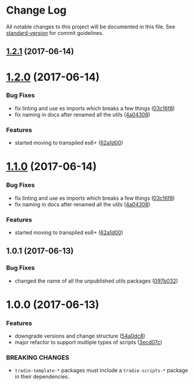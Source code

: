 # Change Log

All notable changes to this project will be documented in this file.
See [standard-version](https://github.com/conventional-changelog/standard-version) for commit guidelines.

<a name="1.2.1"></a>
## [1.2.1](https://github.com/jameslnewell/tradie-v4/compare/tradie-utils-babel@1.2.0...tradie-utils-babel@1.2.1) (2017-06-14)




<a name="1.2.0"></a>
# [1.2.0](https://github.com/jameslnewell/tradie-v4/compare/tradie-utils-babel@1.0.1...tradie-utils-babel@1.2.0) (2017-06-14)


### Bug Fixes

* fix linting and use es imports which breaks a few things ([03c16f8](https://github.com/jameslnewell/tradie-v4/commit/03c16f8))
* fix naming in docs after renamed all the utils ([4a04308](https://github.com/jameslnewell/tradie-v4/commit/4a04308))


### Features

* started moving to transpiled es6+ ([62a1d00](https://github.com/jameslnewell/tradie-v4/commit/62a1d00))




<a name="1.1.0"></a>
# [1.1.0](https://github.com/jameslnewell/tradie-v4/compare/tradie-utils-babel@1.0.1...tradie-utils-babel@1.1.0) (2017-06-14)


### Bug Fixes

* fix linting and use es imports which breaks a few things ([03c16f8](https://github.com/jameslnewell/tradie-v4/commit/03c16f8))
* fix naming in docs after renamed all the utils ([4a04308](https://github.com/jameslnewell/tradie-v4/commit/4a04308))


### Features

* started moving to transpiled es6+ ([62a1d00](https://github.com/jameslnewell/tradie-v4/commit/62a1d00))




<a name="1.0.1"></a>
## 1.0.1 (2017-06-13)


### Bug Fixes

* changed the name of all the unpublished utils packages ([097b032](https://github.com/jameslnewell/tradie-v4/commit/097b032))




<a name="1.0.0"></a>
# 1.0.0 (2017-06-13)


### Features

* downgrade versions and change structure ([54a0dc8](https://github.com/jameslnewell/tradie-v4/commit/54a0dc8))
* major refactor to support multiple types of scripts ([3ecd07c](https://github.com/jameslnewell/tradie-v4/commit/3ecd07c))


### BREAKING CHANGES

* `tradie-template-*` packages must include a `tradie-scripts-*` package in their dependencies.
